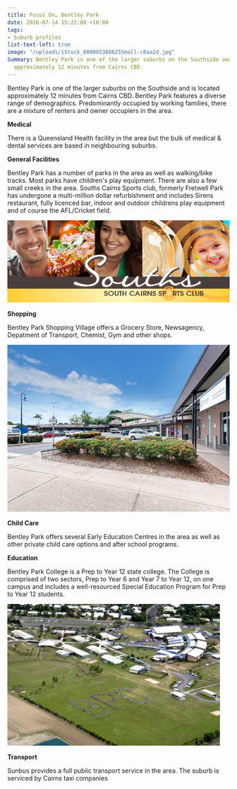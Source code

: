 ```yaml
---
title: Focus On… Bentley Park
date: 2016-07-14 15:22:00 +10:00
tags:
- Suburb profiles
list-text-left: true
image: "/uploads/iStock_000005368625Small-c8aa2d.jpg"
Summary: Bentley Park is one of the larger suburbs on the Southside and is located
  approximately 12 minutes from Cairns CBD.
---
```


Bentley Park is one of the larger suburbs on the Southside and is located approximately 12 minutes from Cairns CBD. Bentley Park features a diverse range of demographics. Predominantly occupied by working families, there are a mixture of renters and owner occupiers in the area.

**Medical**

There is a Queensland Health facility in the area but the bulk of medical & dental services are based in neighbouring suburbs.

**General Facilities**

Bentley Park has a number of parks in the area as well as walking/bike tracks. Most parks have children's play equipment. There are also a few small creeks in the area. Souths Cairns Sports club, formerly Fretwell Park has undergone a multi-million dollar refurbishment and includes Sirens restaurant, fully licenced bar, indoor and outdoor childrens play equipment and of course the AFL/Cricket field.

![Souths.png](/uploads/Souths.png)

**Shopping**

Bentley Park Shopping Village offers a Grocery Store, Newsagency, Depatment of Transport, Chemist, Gym and other shops.

![Shops.jpg](/uploads/Shops.jpg)

**Child Care**

Bentley Park offers several Early Education Centres in the area as well as other private child care options and after school programs.

**Education**

Bentley Park College is a Prep to Year 12 state college. The College is comprised of two sectors, Prep to Year 6 and Year 7 to Year 12, on one campus and includes a well-resourced Special Education Program for Prep to Year 12 students.

![Aerial-photo-BPC.jpg](/uploads/Aerial-photo-BPC.jpg)

**Transport**

Sunbus provides a full public transport service in the area. The suburb is serviced by Cairns taxi companies
